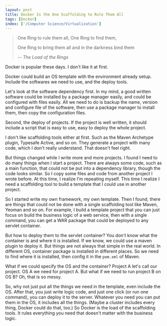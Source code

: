 ```yaml
---
layout: post
title: Docker Is the One Scaffolding to Rule Them All
tags: [Docker]
index: ['/Computer Science/Virtualization']
---
```


> One Ring to rule them all, One Ring to find them,
>
> One Ring to bring them all and in the darkness bind them
>
> -- *The Load of the Rings*

Docker is popular these days. I don't like it at first.

Docker could build an OS template with the environment already setup. Include the softwares we need to use, and the deploy tools.

Let's look at the software dependency first. In my mind, a good written software could be installed by a package manager easily, and could be configured with files easily. All we need to do is backup the name, version and configure file of the software, then use a package manager to install them, then copy the configuration files.

Second, the deploy of projects. If the project is well written, it should include a script that is easy to use, easy to deploy the whole project.

I don't like scaffolding tools either at first. Such as the Maven Archetype plugin, Typesafe Active, and so on. They generate a project with many code, which I don't really understand. That doesn't feel right.

But things changed while I write more and more projects. I found I need to do many things when I start a project. There are always some code, such as a main function, that could not be put into a dependency library, though the code looks similar. So I copy some files and code from another project I wrote before. At this time, I realize I'm repeating myself. This time I realize I need a scaffolding tool to build a template that I could use in another project.

So I started write my own framework, my own template. Then I found, there are things that could not be done with a single scaffolding tool like Maven, Yeoman and so on. For example, I build a template project that you can just focus on build the business logic of a web service, then with a single command, you can get a WAR package that could be deployed to any servlet container.

But how to deploy them to the servlet container? You don't know what the container is and where it is installed. If we know, we could use a maven plugin to deploy it. But things are not always that simple in the real world. In different OS, container package is installed in different places. So we need to find where it is installed, then config it in the `pom.xml` of Maven.

What if we could specify the OS and the container? Project A let's call our project. OS A we need for project A. But what if we need to run project B on OS B? Oh, that is so messy.

So, why not just put all the things we need in the template, even include the OS. After that, you just write logic code, and just one click (or run one command), you can deploy it to the server. Whatever you need you can put them in the OS, it includes all the things. (Maybe a cluster includes every thing, Docker could do that, too.) So Docker is the load of the scaffolding tools. It rules everything you need that doesn't matter with the business logic.
